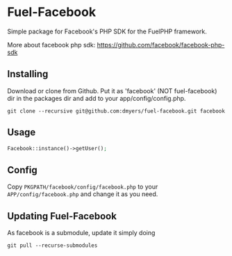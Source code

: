 # Fuel-Facebook

Simple package for Facebook's PHP SDK for the FuelPHP framework.

More about facebook php sdk: https://github.com/facebook/facebook-php-sdk

## Installing

Download or clone from Github. Put it as 'facebook' (NOT fuel-facebook) dir in the packages dir and add to your app/config/config.php.

	git clone --recursive git@github.com:dmyers/fuel-facebook.git facebook

## Usage

```php
Facebook::instance()->getUser();
```

## Config

Copy `PKGPATH/facebook/config/facebook.php` to your `APP/config/facebook.php` and change it as you need.

## Updating Fuel-Facebook

As facebook is a submodule, update it simply doing

	git pull --recurse-submodules